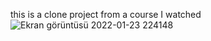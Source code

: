 this is a clone project from a course I watched![Ekran görüntüsü 2022-01-23 224148](https://user-images.githubusercontent.com/78087809/150695246-ddf667c2-6714-4842-836d-9da7ce909272.png)
